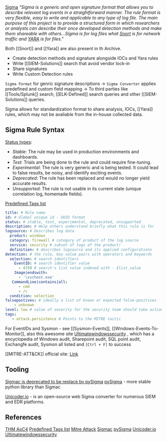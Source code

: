 
[Sigma](https://github.com/SigmaHQ/sigma) *"Sigma is a generic and open signature format that allows you to describe relevant log events in a straightforward manner. The rule format is very flexible, easy to write and applicable to any type of log file. The main purpose of this project is to provide a structured form in which researchers or analysts can describe their once developed detection methods and make them shareable with others...Sigma is for log files what [Snort](https://www.snort.org/) is for network traffic and [YARA](https://github.com/VirusTotal/yara) is for files."*

Both [[Snort]] and [[Yara]] are also present in th Archive.

- Create detection methods and signature alongside IOCs and Yara rules
- Write [[SIEM-Solutions]] search that avoid vendor lock-in
- Share signatures
- Write Custom Detection rules


`Sigma Format` for genric signature descriptions -> `Sigma Converter` applies predefined and custom field mapping -> To third parties like [[Tools/Splunk]] search, [[ELK-Defined]] search queries and other [[SIEM-Solutions]] queries.

Sigma allows for standardization format to share analysis, IOCs, [[Yara]] rules, which may not be avaliable from the in-house collected data.

## Sigma Rule Syntax

[Status types](https://tryhackme.com/room/adventofcyber4#):
-   _Stable_: The rule may be used in production environments and dashboards.
-   _Test_: Trials are being done to the rule and could require fine-tuning.
-   _Experimental_: The rule is very generic and is being tested. It could lead to false results, be noisy, and identify exciting events.
-   _Deprecated_: The rule has been replaced and would no longer yield accurate results. 
-   _Unsupported_: The rule is not usable in its current state (unique correlation log, homemade fields).

[Predefined Tags list](https://github.com/SigmaHQ/sigma/wiki/Tags)

```yaml
title: # Rule name
id: # Global unique id - UUID format
status: # stable, test, experimental, deprecated, unsupported
description: # Help others understand briefly what this rule is for
logsource: # Describes log data
  product: windows 
  category: firewall # category of product of the log source
  service: security # subset of logs of the product!
  definition: # describes logsource and its applied configurations 
detection: # the rule, key value pairs with operators and keywords
  selection: # search identifiers
    EventID: # search identifier value 
      - 4750 # search's list value indexed with - $list_value  
    Image|endswith:
      - '\svchost.exe'
   CommandLine|contains|all:
      - cmd
      - /c
  condition: selection 
falsepostives: # ideally a list of known or expected false-positives
	- unknown
level: low # value of severity for the security team should take action over on alert: information -> low -> medium -> high -> critical 
tags:
   - attack.persistence # Points to the MITRE tactic
```

For EventIDs and Sysmon - see [[Sysmon-Events]], [[Windows-Events-To-Monitor]], also this awesome site [Ultimatewindowssecurity](https://www.ultimatewindowssecurity.com/securitylog/encyclopedia/default.aspx?i=j) , which has a encyclopedia of Windows audit, Sharepoint audit, SQL point audit, Exchangfe audit, Sysmon all listed and `[Ctrl + F]` to success

[[MITRE-ATT&CK]] official site: [Link](https://attack.mitre.org/)

## Tooling

[Sigmac is deprecated to be replace by pySigma](https://github.com/SigmaHQ/sigma/blob/master/tools/README.md)
[pySigma](https://github.com/SigmaHQ/pySigma) - more stable python library than Sigmac

[Unicoder.io](https://uncoder.io/) - is an open-source web Sigma converter for numerous SIEM and EDR platforms.

## References

[THM AoC4](https://tryhackme.com/room/adventofcyber4#)
[Predefined Tags list](https://github.com/SigmaHQ/sigma/wiki/Tags)
[Mitre Attack](https://attack.mitre.org/)
[Sigmac](https://github.com/SigmaHQ/sigma/blob/master/tools/README.md)
[pySigma](https://github.com/SigmaHQ/pySigma) 
[Unicoder.io](https://uncoder.io/)
[Ultimatewindowssecurity](https://www.ultimatewindowssecurity.com/securitylog/encyclopedia/default.aspx?i=j)